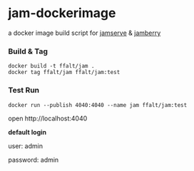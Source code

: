 # jam-dockerimage
a docker image build script for [jamserve](https://github.com/ffalt/jamserve) & [jamberry](https://github.com/ffalt/jamberry)

### Build & Tag

```
docker build -t ffalt/jam .
docker tag ffalt/jam ffalt/jam:test
```
### Test Run

```
docker run --publish 4040:4040 --name jam ffalt/jam:test
```

open http://localhost:4040

**default login**

user: admin

password: admin

